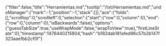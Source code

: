 {"filter":false,"title":"Herramientas.md","tooltip":"/txt/Herramientas.md","undoManager":{"mark":-1,"position":-1,"stack":[]},"ace":{"folds":[],"scrolltop":0,"scrollleft":0,"selection":{"start":{"row":0,"column":0},"end":{"row":0,"column":0},"isBackwards":false},"options":{"guessTabSize":true,"useWrapMode":false,"wrapToView":true},"firstLineState":0},"timestamp":1476440215804,"hash":"b182dab181afed96c57b2b147f323aaefbb2cf0f"}